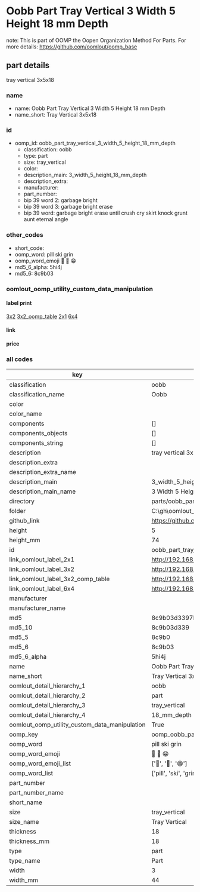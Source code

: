 # Oobb Part Tray Vertical 3 Width 5 Height 18 mm Depth  

note: This is part of OOMP the Oopen Organization Method For Parts. For more details: https://github.com/oomlout/oomp_base

##  part details
  



tray vertical 3x5x18



### name
* name: Oobb Part Tray Vertical 3 Width 5 Height 18 mm Depth
* name_short: Tray Vertical 3x5x18 
### id
* oomp_id: oobb_part_tray_vertical_3_width_5_height_18_mm_depth
  * classification: oobb
  * type: part
  * size: tray_vertical
  * color: 
  * description_main: 3_width_5_height_18_mm_depth
  * description_extra: 
  * manufacturer: 
  * part_number: 
  * bip 39 word 2: garbage bright
  * bip 39 word 3: garbage bright erase
  * bip 39 word: garbage bright erase until crush cry skirt knock grunt aunt eternal angle

### other_codes
* short_code: 
* oomp_word: pill ski grin
* oomp_word_emoji :pill: :ski: :grin:
* md5_6_alpha: 5hi4j
* md5_6: 8c9b03






### oomlout_oomp_utility_custom_data_manipulation
#### label print
[3x2](http://192.168.1.245:1112/?label=oomp%205hi4j)
[3x2_oomp_table](http://192.168.1.108:1112/?label=oomp%205hi4j)
[2x1](http://192.168.1.242:1112/?label=oomp%205hi4j)
[6x4](http://192.168.1.55:1112/?label=oomp%205hi4j)    

#### link

                              

#### price







### all codes 
| key | value |  
| --- | --- |  
| classification | oobb |  
| classification_name | Oobb |  
| color |  |  
| color_name |  |  
| components | [] |  
| components_objects | [] |  
| components_string | [] |  
| description | tray vertical 3x5x18 |  
| description_extra |  |  
| description_extra_name |  |  
| description_main | 3_width_5_height_18_mm_depth |  
| description_main_name | 3 Width 5 Height 18 mm Depth |  
| directory | parts/oobb_part_tray_vertical_3_width_5_height_18_mm_depth |  
| folder | C:\gh\oomlout_oobb_version_4_generated_parts\parts\oobb_part_tray_vertical_3_width_5_height_18_mm_depth |  
| github_link | https://github.com/oomlout/oomlout_oomp_part_src/tree/main/parts/oobb_part_tray_vertical_3_width_5_height_18_mm_depth |  
| height | 5 |  
| height_mm | 74 |  
| id | oobb_part_tray_vertical_3_width_5_height_18_mm_depth |  
| link_oomlout_label_2x1 | http://192.168.1.242:1112/?label=oomp%205hi4j |  
| link_oomlout_label_3x2 | http://192.168.1.245:1112/?label=oomp%205hi4j |  
| link_oomlout_label_3x2_oomp_table | http://192.168.1.108:1112/?label=oomp%205hi4j |  
| link_oomlout_label_6x4 | http://192.168.1.55:1112/?label=oomp%205hi4j |  
| manufacturer |  |  
| manufacturer_name |  |  
| md5 | 8c9b03d3397bd954d49a8ee298c702fc |  
| md5_10 | 8c9b03d339 |  
| md5_5 | 8c9b0 |  
| md5_6 | 8c9b03 |  
| md5_6_alpha | 5hi4j |  
| name | Oobb Part Tray Vertical 3 Width 5 Height 18 mm Depth |  
| name_short | Tray Vertical 3x5x18  |  
| oomlout_detail_hierarchy_1 | oobb |  
| oomlout_detail_hierarchy_2 | part |  
| oomlout_detail_hierarchy_3 | tray_vertical |  
| oomlout_detail_hierarchy_4 | 18_mm_depth |  
| oomlout_oomp_utility_custom_data_manipulation | True |  
| oomp_key | oomp_oobb_part_tray_vertical_3_width_5_height_18_mm_depth |  
| oomp_word | pill ski grin |  
| oomp_word_emoji | :pill: :ski: :grin: |  
| oomp_word_emoji_list | [':pill:', ':ski:', ':grin:'] |  
| oomp_word_list | ['pill', 'ski', 'grin'] |  
| part_number |  |  
| part_number_name |  |  
| short_name |  |  
| size | tray_vertical |  
| size_name | Tray Vertical |  
| thickness | 18 |  
| thickness_mm | 18 |  
| type | part |  
| type_name | Part |  
| width | 3 |  
| width_mm | 44 |  
